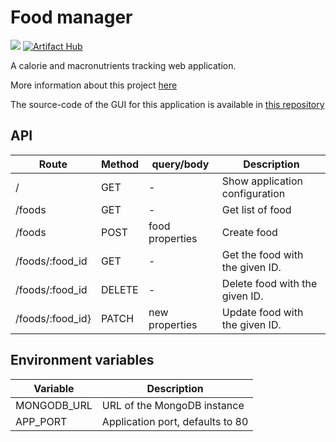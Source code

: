# Food manager

[<img src="https://img.shields.io/docker/pulls/moreillon/food-manager?logo=docker">](https://hub.docker.com/repository/docker/moreillon/food-manager)
[![Artifact Hub](https://img.shields.io/endpoint?url=https://artifacthub.io/badge/repository/moreillon)](https://artifacthub.io/packages/search?repo=moreillon)

A calorie and macronutrients tracking web application.

More information about this project [here](https://articles.maximemoreillon.com/articles/573)

The source-code of the GUI for this application is available in [this repository](https://github.com/maximemoreillon/food_manager_front)

## API

| Route            | Method | query/body      | Description                     |
| ---------------- | ------ | --------------- | ------------------------------- |
| /                | GET    | -               | Show application configuration  |
| /foods           | GET    | -               | Get list of food                |
| /foods           | POST   | food properties | Create food                     |
| /foods/:food_id  | GET    | -               | Get the food with the given ID. |
| /foods/:food_id  | DELETE | -               | Delete food with the given ID.  |
| /foods/:food_id} | PATCH  | new properties  | Update food with the given ID.  |

## Environment variables

| Variable    | Description                      |
| ----------- | -------------------------------- |
| MONGODB_URL | URL of the MongoDB instance      |
| APP_PORT    | Application port, defaults to 80 |
